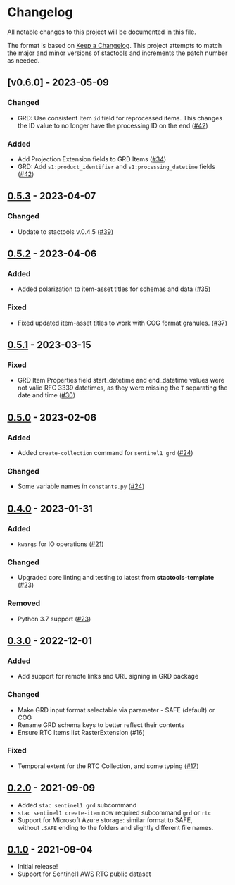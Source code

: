 # Changelog

<!-- markdownlint-disable MD024 -->

All notable changes to this project will be documented in this file.

The format is based on [Keep a Changelog](https://keepachangelog.com/en/1.0.0/).
This project attempts to match the major and minor versions of
[stactools](https://github.com/stac-utils/stactools) and increments the patch
number as needed.

## [v0.6.0] - 2023-05-09

### Changed

- GRD: Use consistent Item `id` field for reprocessed items. This changes the ID value
  to no longer have the processing ID on the end ([#42](https://github.com/stactools-packages/sentinel1/pull/42))

### Added

- Add Projection Extension fields to GRD Items ([#34](https://github.com/stactools-packages/sentinel1/pull/34))
- GRD: Add `s1:product_identifier` and `s1:processing_datetime` fields ([#42](https://github.com/stactools-packages/sentinel1/pull/42))

## [0.5.3] - 2023-04-07

### Changed

- Update to stactools v.0.4.5 ([#39](https://github.com/stactools-packages/sentinel1/pull/39))

## [0.5.2] - 2023-04-06

### Added

- Added polarization to item-asset titles for schemas and data ([#35](https://github.com/stactools-packages/sentinel1/pull/35))

### Fixed

- Fixed updated item-asset titles to work with COG format granules. ([#37](https://github.com/stactools-packages/sentinel1/pull/37))

## [0.5.1] - 2023-03-15

### Fixed

- GRD Item Properties field start_datetime and end_datetime values were not valid
  RFC 3339 datetimes, as they were missing the `T` separating the date and time ([#30](https://github.com/stactools-packages/sentinel1/pull/30))

## [0.5.0] - 2023-02-06

### Added

- Added `create-collection` command for `sentinel1 grd` ([#24](https://github.com/stactools-packages/sentinel1/pull/24))

### Changed

- Some variable names in `constants.py` ([#24](https://github.com/stactools-packages/sentinel1/pull/24))

## [0.4.0] - 2023-01-31

### Added

- `kwargs` for IO operations ([#21](https://github.com/stactools-packages/sentinel1/pull/21))

### Changed

- Upgraded core linting and testing to latest from **stactools-template** ([#23](https://github.com/stactools-packages/sentinel1/pull/23))

### Removed

- Python 3.7 support ([#23](https://github.com/stactools-packages/sentinel1/pull/23))

## [0.3.0] - 2022-12-01

### Added

- Add support for remote links and URL signing in GRD package

### Changed

- Make GRD input format selectable via parameter - SAFE (default) or COG
- Rename GRD schema keys to better reflect their contents
- Ensure RTC Items list RasterExtension (#16)

### Fixed

- Temporal extent for the RTC Collection, and some typing ([#17](https://github.com/stactools-packages/sentinel1/pull/17))

## [0.2.0] - 2021-09-09

- Added `stac sentinel1 grd` subcommand
- `stac sentinel1 create-item` now required subcommand `grd` or `rtc`
- Support for Microsoft Azure storage: similar format to SAFE,\
without `.SAFE` ending to the folders and slightly different file names.

## [0.1.0] - 2021-09-04

- Initial release!
- Support for Sentinel1 AWS RTC public dataset

[Unreleased]: https://github.com/stactools-packages/sentinel1/compare/v0.6.0...HEAD
[0.6.0]: https://github.com/stactools-packages/sentinel1/compare/v0.5.3...v0.6.0
[0.5.3]: https://github.com/stactools-packages/sentinel1/compare/v0.5.2...v0.5.3
[0.5.2]: https://github.com/stactools-packages/sentinel1/compare/v0.5.1...v0.5.2
[0.5.1]: https://github.com/stactools-packages/sentinel1/compare/v0.5.0...v0.5.1
[0.5.0]: https://github.com/stactools-packages/sentinel1/compare/v0.4.0...v0.5.0
[0.4.0]: https://github.com/stactools-packages/sentinel1/compare/v0.3.0...v0.4.0
[0.3.0]: https://github.com/stactools-packages/sentinel1/compare/v0.2.0...v0.3.0
[0.2.0]: https://github.com/stactools-packages/sentinel1/compare/v0.1.0...v0.2.0
[0.1.0]: https://github.com/stactools-packages/sentinel1/releases/tag/v0.1.0
